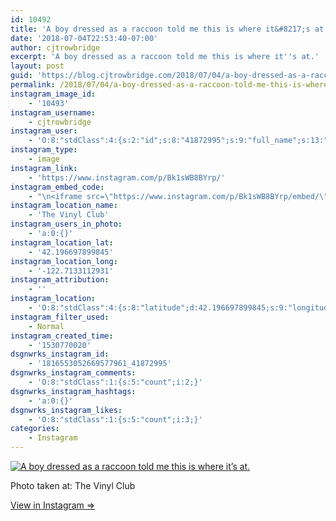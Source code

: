 ```yaml
---
id: 10492
title: 'A boy dressed as a raccoon told me this is where it&#8217;s at.'
date: '2018-07-04T22:53:40-07:00'
author: cjtrowbridge
excerpt: 'A boy dressed as a raccoon told me this is where it''s at.'
layout: post
guid: 'https://blog.cjtrowbridge.com/2018/07/04/a-boy-dressed-as-a-raccoon-told-me-this-is-where-its-at/'
permalink: /2018/07/04/a-boy-dressed-as-a-raccoon-told-me-this-is-where-its-at/
instagram_image_id:
    - '10493'
instagram_username:
    - cjtrowbridge
instagram_user:
    - 'O:8:"stdClass":4:{s:2:"id";s:8:"41872995";s:9:"full_name";s:13:"CJ Trowbridge";s:15:"profile_picture";s:182:"https://scontent.cdninstagram.com/vp/bdb3dc682730332976d1b56b290153a5/5BE0461C/t51.2885-19/s150x150/13724650_1188772791164794_142557231_a.jpg?efg=eyJ1cmxnZW4iOiJ1cmxnZW5fZnJvbV9pZyJ9";s:8:"username";s:12:"cjtrowbridge";}'
instagram_type:
    - image
instagram_link:
    - 'https://www.instagram.com/p/Bk1sWB8BYrp/'
instagram_embed_code:
    - "\n<iframe src=\"https://www.instagram.com/p/Bk1sWB8BYrp/embed/\" width=\"612\" height=\"710\" frameborder=\"0\" scrolling=\"no\" allowtransparency=\"true\" class=\"insta-image-embed\"></iframe>\n"
instagram_location_name:
    - 'The Vinyl Club'
instagram_users_in_photo:
    - 'a:0:{}'
instagram_location_lat:
    - '42.196697899845'
instagram_location_long:
    - '-122.7133112931'
instagram_attribution:
    - ''
instagram_location:
    - 'O:8:"stdClass":4:{s:8:"latitude";d:42.196697899845;s:9:"longitude";d:-122.7133112931;s:4:"name";s:14:"The Vinyl Club";s:2:"id";i:5549974;}'
instagram_filter_used:
    - Normal
instagram_created_time:
    - '1530770020'
dsgnwrks_instagram_id:
    - '1816553052669577961_41872995'
dsgnwrks_instagram_comments:
    - 'O:8:"stdClass":1:{s:5:"count";i:2;}'
dsgnwrks_instagram_hashtags:
    - 'a:0:{}'
dsgnwrks_instagram_likes:
    - 'O:8:"stdClass":1:{s:5:"count";i:3;}'
categories:
    - Instagram
---
```


[![A boy dressed as a raccoon told me this is where it’s at.](https://blog.cjtrowbridge.com/wp-content/uploads/2018/07/1530770020-1-1.jpg)](https://www.instagram.com/p/Bk1sWB8BYrp/)

Photo taken at: The Vinyl Club

[View in Instagram ⇒](https://www.instagram.com/p/Bk1sWB8BYrp/)
